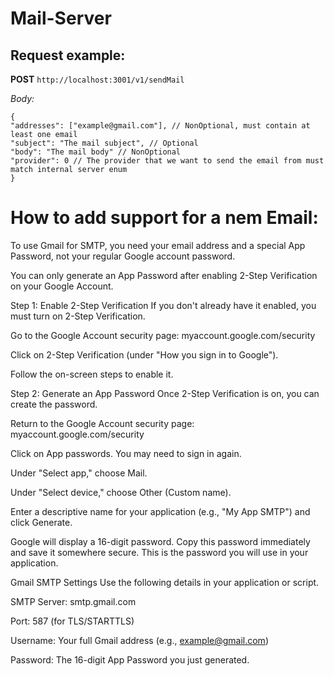 # Mail-Server

## Request example:

**POST** `http://localhost:3001/v1/sendMail`

_Body:_

```
{
"addresses": ["example@gmail.com"], // NonOptional, must contain at least one email
"subject": "The mail subject", // Optional
"body": "The mail body" // NonOptional
"provider": 0 // The provider that we want to send the email from must match internal server enum
}
```

# How to add support for a nem Email:

To use Gmail for SMTP, you need your email address and a special App Password, not your regular Google account password.

You can only generate an App Password after enabling 2-Step Verification on your Google Account.

Step 1: Enable 2-Step Verification
If you don't already have it enabled, you must turn on 2-Step Verification.

Go to the Google Account security page: myaccount.google.com/security

Click on 2-Step Verification (under "How you sign in to Google").

Follow the on-screen steps to enable it.

Step 2: Generate an App Password
Once 2-Step Verification is on, you can create the password.

Return to the Google Account security page: myaccount.google.com/security

Click on App passwords. You may need to sign in again.

Under "Select app," choose Mail.

Under "Select device," choose Other (Custom name).

Enter a descriptive name for your application (e.g., "My App SMTP") and click Generate.

Google will display a 16-digit password. Copy this password immediately and save it somewhere secure. This is the password you will use in your application.

Gmail SMTP Settings
Use the following details in your application or script.

SMTP Server: smtp.gmail.com

Port: 587 (for TLS/STARTTLS)

Username: Your full Gmail address (e.g., example@gmail.com)

Password: The 16-digit App Password you just generated.
